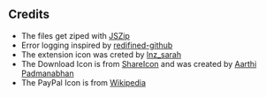 ## Credits

- The files get ziped with [JSZip](https://github.com/Stuk/jszip)
- Error logging inspired by [redifined-github](https://github.com/sindresorhus/refined-github)
- The extension icon was creted by [lnz_sarah](https://www.instagram.com/lnz_sarah/)
- The Download Icon is from [ShareIcon](https://www.shareicon.net/instagram-social-media-icons-880117) and was created by [Aarthi Padmanabhan](https://www.shareicon.net/author/aarthi-padmanabhan)
- The PayPal Icon is from [Wikipedia](https://wikipedia.org)
